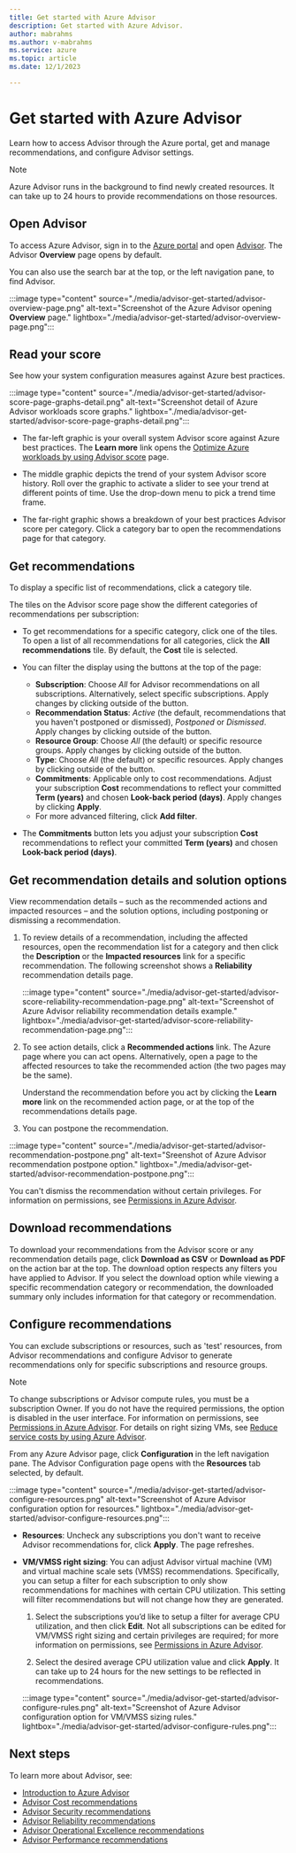 ```yaml
---
title: Get started with Azure Advisor
description: Get started with Azure Advisor.
author: mabrahms
ms.author: v-mabrahms
ms.service: azure
ms.topic: article
ms.date: 12/1/2023

---
```


# Get started with Azure Advisor

Learn how to access Advisor through the Azure portal, get and manage recommendations, and configure Advisor settings.

> [!NOTE]
> Azure Advisor runs in the background to find newly created resources. It can take up to 24 hours to provide recommendations on those resources.

## Open Advisor

To access Azure Advisor, sign in to the [Azure portal](https://portal.azure.com) and open [Advisor](https://aka.ms/azureadvisordashboard). The Advisor **Overview** page opens by default. 

You can also use the search bar at the top, or the left navigation pane, to find Advisor.

:::image type="content" source="./media/advisor-get-started/advisor-overview-page.png" alt-text="Screenshot of the Azure Advisor opening **Overview** page." lightbox="./media/advisor-get-started/advisor-overview-page.png":::

## Read your score
See how your system configuration measures against Azure best practices.

:::image type="content" source="./media/advisor-get-started/advisor-score-page-graphs-detail.png" alt-text="Screenshot detail of Azure Advisor workloads score graphs." lightbox="./media/advisor-get-started/advisor-score-page-graphs-detail.png":::

* The far-left graphic is your overall system Advisor score against Azure best practices. The **Learn more** link opens the [Optimize Azure workloads by using Advisor score](azure-advisor-score.md) page. 

* The middle graphic depicts the trend of your system Advisor score history. Roll over the graphic to activate a slider to see your trend at different points of time. Use the drop-down menu to pick a trend time frame.

* The far-right graphic shows a breakdown of your best practices Advisor score per category. Click a category bar to open the recommendations page for that category.

## Get recommendations

To display a specific list of recommendations, click a category tile. 

The tiles on the Advisor score page show the different categories of recommendations per subscription:  

* To get recommendations for a specific category, click one of the tiles. To open a list of all recommendations for all categories, click the **All recommendations** tile. By default, the **Cost** tile is selected. 

* You can filter the display using the buttons at the top of the page:
   * **Subscription**: Choose *All* for Advisor recommendations on all subscriptions. Alternatively, select specific subscriptions. Apply changes by clicking outside of the button.
   * **Recommendation Status**: *Active* (the default, recommendations that you haven't postponed or dismissed), *Postponed* or *Dismissed*. Apply changes by clicking outside of the button.
   * **Resource Group**: Choose *All* (the default) or specific resource groups. Apply changes by clicking outside of the button.
   * **Type**: Choose *All* (the default) or specific resources. Apply changes by clicking outside of the button.
   * **Commitments**: Applicable only to cost recommendations. Adjust your subscription **Cost** recommendations to reflect your committed **Term (years)** and chosen **Look-back period (days)**. Apply changes by clicking **Apply**.
   * For more advanced filtering, click **Add filter**.

* The **Commitments** button lets you adjust your subscription **Cost** recommendations to reflect your committed **Term (years)** and chosen **Look-back period (days)**.

## Get recommendation details and solution options

View recommendation details – such as the recommended actions and impacted resources – and the solution options, including postponing or dismissing a recommendation.

1. To review details of a recommendation, including the affected resources, open the recommendation list for a category and then click the **Description** or the **Impacted resources** link for a specific recommendation. The following screenshot shows a **Reliability** recommendation details page.

   :::image type="content" source="./media/advisor-get-started/advisor-score-reliability-recommendation-page.png" alt-text="Screenshot of Azure Advisor reliability recommendation details example." lightbox="./media/advisor-get-started/advisor-score-reliability-recommendation-page.png":::

1. To see action details, click a **Recommended actions** link. The Azure page where you can act opens. Alternatively, open a page to the affected resources to take the recommended action (the two pages may be the same).
  
   Understand the recommendation before you act by clicking the **Learn more** link on the recommended action page, or at the top of the recommendations details page.

1.   You can postpone the recommendation.
   
   :::image type="content" source="./media/advisor-get-started/advisor-recommendation-postpone.png" alt-text="Sreenshot of Azure Advisor recommendation postpone option." lightbox="./media/advisor-get-started/advisor-recommendation-postpone.png":::

   You can't dismiss the recommendation without certain privileges. For information on permissions, see [Permissions in Azure Advisor](permissions.md).

## Download recommendations

To download your recommendations from the Advisor score or any recommendation details page, click **Download as CSV** or **Download as PDF** on the action bar at the top. The download option respects any filters you have applied to Advisor.  If you select the download option while viewing a specific recommendation category or recommendation, the downloaded summary only includes information for that category or recommendation.

## Configure recommendations

You can exclude subscriptions or resources, such as 'test' resources, from Advisor recommendations and configure Advisor to generate recommendations only for specific subscriptions and resource groups.

> [!NOTE]
> To change subscriptions or Advisor compute rules, you must be a subscription Owner.  If you do not have the required permissions, the option is disabled in the user interface. For information on permissions, see [Permissions in Azure Advisor](permissions.md). For details on right sizing VMs, see [Reduce service costs by using Azure Advisor](advisor-cost-recommendations.md).

From any Azure Advisor page, click **Configuration** in the left navigation pane. The Advisor Configuration page opens with the **Resources** tab selected, by default. 

:::image type="content" source="./media/advisor-get-started/advisor-configure-resources.png" alt-text="Screenshot of Azure Advisor configuration option for resources." lightbox="./media/advisor-get-started/advisor-configure-resources.png":::

* **Resources**: Uncheck any subscriptions you don't want to receive Advisor recommendations for, click **Apply**. The page refreshes.

* **VM/VMSS right sizing**: You can adjust Advisor virtual machine (VM) and virtual machine scale sets (VMSS) recommendations. Specifically, you can setup a filter for each subscription to only show recommendations for machines with certain CPU utilization. This setting will filter recommendations but will not change how they are generated.

  1. Select the subscriptions you’d like to setup a filter for average CPU utilization, and then click **Edit**. Not all subscriptions can be edited for VM/VMSS right sizing and certain privileges are required; for more information on permissions, see [Permissions in Azure Advisor](permissions.md).
    
  1. Select the desired average CPU utilization value and click **Apply**. It can take up to 24 hours for the new settings to be reflected in recommendations.

  :::image type="content" source="./media/advisor-get-started/advisor-configure-rules.png" alt-text="Screenshot of Azure Advisor configuration option for VM/VMSS sizing rules." lightbox="./media/advisor-get-started/advisor-configure-rules.png":::

## Next steps

To learn more about Advisor, see:

- [Introduction to Azure Advisor](advisor-overview.md)
- [Advisor Cost recommendations](advisor-cost-recommendations.md)
- [Advisor Security recommendations](advisor-security-recommendations.md)
- [Advisor Reliability recommendations](advisor-high-availability-recommendations.md)
- [Advisor Operational Excellence recommendations](advisor-operational-excellence-recommendations.md)
- [Advisor Performance recommendations](advisor-performance-recommendations.md)
